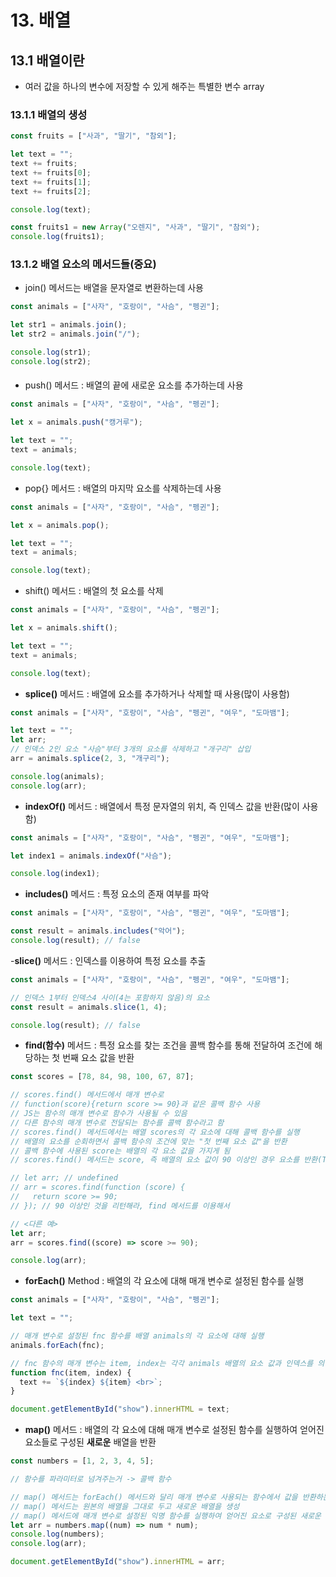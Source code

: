 # 13. 배열

## 13.1 배열이란

- 여러 값을 하나의 변수에 저장할 수 있게 해주는 특별한 변수 array

### 13.1.1 배열의 생성

```js
const fruits = ["사과", "딸기", "참외"];

let text = "";
text += fruits;
text += fruits[0];
text += fruits[1];
text += fruits[2];

console.log(text);

const fruits1 = new Array("오렌지", "사과", "딸기", "참외");
console.log(fruits1);
```

### 13.1.2 배열 요소의 메서드들(중요)

- join() 메서드는 배열을 문자열로 변환하는데 사용

```js
const animals = ["사자", "호랑이", "사슴", "펭귄"];

let str1 = animals.join();
let str2 = animals.join("/");

console.log(str1);
console.log(str2);
```

####

- push() 메서드 : 배열의 끝에 새로운 요소를 추가하는데 사용

```js
const animals = ["사자", "호랑이", "사슴", "펭귄"];

let x = animals.push("캥거루");

let text = "";
text = animals;

console.log(text);
```

- pop{} 메서드 : 배열의 마지막 요소를 삭제하는데 사용

```js
const animals = ["사자", "호랑이", "사슴", "펭귄"];

let x = animals.pop();

let text = "";
text = animals;

console.log(text);
```

- shift() 메서드 : 배열의 첫 요소를 삭제

```js
const animals = ["사자", "호랑이", "사슴", "펭귄"];

let x = animals.shift();

let text = "";
text = animals;

console.log(text);
```

- **splice()** 메서드 : 배열에 요소를 추가하거나 삭제할 때 사용(많이 사용함)

```js
const animals = ["사자", "호랑이", "사슴", "펭귄", "여우", "도마뱀"];

let text = "";
let arr;
// 인덱스 2인 요소 "사슴"부터 3개의 요소를 삭제하고 "개구리" 삽입
arr = animals.splice(2, 3, "개구리");

console.log(animals);
console.log(arr);
```

- **indexOf()** 메서드 : 배열에서 특정 문자열의 위치, 즉 인덱스 값을 반환(많이 사용함)

```js
const animals = ["사자", "호랑이", "사슴", "펭귄", "여우", "도마뱀"];

let index1 = animals.indexOf("사슴");

console.log(index1);
```

- **includes()** 메서드 : 특정 요소의 존재 여부를 파악

```js
const animals = ["사자", "호랑이", "사슴", "펭귄", "여우", "도마뱀"];

const result = animals.includes("악어");
console.log(result); // false
```

-**slice()** 메서드 : 인덱스를 이용하여 특정 요소를 추출

```js
const animals = ["사자", "호랑이", "사슴", "펭귄", "여우", "도마뱀"];

// 인덱스 1부터 인덱스4 사이(4는 포함하지 않음)의 요소
const result = animals.slice(1, 4);

console.log(result); // false
```

- **find(함수)** 메서드 : 특정 요소를 찾는 조건을 콜백 함수를 통해 전달하여 조건에 해당하는 첫 번째 요소 값을 반환

```js
const scores = [78, 84, 98, 100, 67, 87];

// scores.find() 메서드에서 매개 변수로
// function(score){return score >= 90}과 같은 콜백 함수 사용
// JS는 함수의 매개 변수로 함수가 사용될 수 있음
// 다른 함수의 매개 변수로 전달되는 함수를 콜백 함수라고 함
// scores.find() 메서드에서는 배열 scores의 각 요소에 대해 콜백 함수를 실행
// 배열의 요소를 순회하면서 콜백 함수의 조건에 맞는 "첫 번째 요소 값"을 반환
// 콜백 함수에 사용된 score는 배열의 각 요소 값을 가지게 됨
// scores.find() 메서드는 score, 즉 배열의 요소 값이 90 이상인 경우 요소를 반환(True일때만 반환)

// let arr; // undefined
// arr = scores.find(function (score) {
//   return score >= 90;
// }); // 90 이상인 것을 리턴해라, find 메서드를 이용해서

// <다른 예>
let arr;
arr = scores.find((score) => score >= 90);

console.log(arr);
```

- **forEach()** Method : 배열의 각 요소에 대해 매개 변수로 설정된 함수를 실행

```js
const animals = ["사자", "호랑이", "사슴", "펭귄"];

let text = "";

// 매개 변수로 설정된 fnc 함수를 배열 animals의 각 요소에 대해 실행
animals.forEach(fnc);

// fnc 함수의 매개 변수는 item, index는 각각 animals 배열의 요소 값과 인덱스를 의미
function fnc(item, index) {
  text += `${index} ${item} <br>`;
}

document.getElementById("show").innerHTML = text;
```

- **map()** 메서드 : 배열의 각 요소에 대해 매개 변수로 설정된 함수를 실행하여 얻어진 요소들로 구성된 **새로운** 배열을 반환

```js
const numbers = [1, 2, 3, 4, 5];

// 함수를 파라미터로 넘겨주는거 -> 콜백 함수

// map() 메서드는 forEach() 메서드와 달리 매개 변수로 사용되는 함수에서 값을 반환하는 return이 존재
// map() 메서드는 원본의 배열을 그대로 두고 새로운 배열을 생성
// map() 메서드에 매개 변수로 설정된 익명 함수를 실행하여 얻어진 요소로 구성된 새로운 배열을 반환
let arr = numbers.map((num) => num * num);
console.log(numbers);
console.log(arr);

document.getElementById("show").innerHTML = arr;
```
